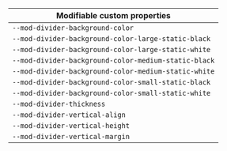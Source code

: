 | Modifiable custom properties |
| --- |
| `--mod-divider-background-color` |
| `--mod-divider-background-color-large-static-black` |
| `--mod-divider-background-color-large-static-white` |
| `--mod-divider-background-color-medium-static-black` |
| `--mod-divider-background-color-medium-static-white` |
| `--mod-divider-background-color-small-static-black` |
| `--mod-divider-background-color-small-static-white` |
| `--mod-divider-thickness` |
| `--mod-divider-vertical-align` |
| `--mod-divider-vertical-height` |
| `--mod-divider-vertical-margin` |